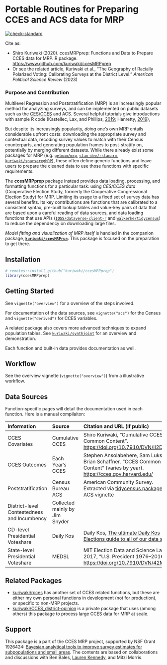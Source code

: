 Portable Routines for Preparing CCES and ACS data for MRP
================

<!-- badges: start -->

[![check-standard](https://github.com/kuriwaki/ccesMRPprep/actions/workflows/check-standard.yml/badge.svg)](https://github.com/kuriwaki/ccesMRPprep/actions/workflows/check-standard.yml)
<!-- badges: end -->

Cite as:

- Shiro Kuriwaki (2020). ccesMRPprep: Functions and Data to Prepare CCES
  data for MRP. R package. <https://www.github.com/kuriwaki/ccesMRPprep>
- Or see the related article, Kuriwaki et al., “The Geography of
  Racially Polarized Voting: Calibrating Surveys at the District Level.”
  *American Political Science Review* (2023)

### Purpose and Contribution

Multilevel Regression and Poststratification (MRP) is an increasingly
popular method for analyzing surveys, and can be implemented on public
datasets such as the [CES/CCES](https://cces.gov.harvard.edu/) and ACS.
Several helpful tutorials give introductions with sample R code
(Kastellec, Lax, and Phillips,
[2019](https://scholar.princeton.edu/sites/default/files/jkastellec/files/mrp_primer.pdf);
Hanretty, [2019](https://doi.org/10.1177%2F1478929919864773)),

But despite its increasingly popularity, *doing* one’s own MRP entails
considerable upfront costs: downloading the appropriate survey and
contextual data, recoding survey values to match with their Census
counterparts, and generating population frames to post-stratify on,
potentially by merging different datasets. While there already exist
some packages for MRP
(e.g. [`gelman/mrp`](https://github.com/gelman/mrp),
[`stan-dev/rstanarm`](https://mc-stan.org/rstanarm/articles/mrp.html),
[`kuriwaki/sparseregMRP`](https://github.com/kuriwaki/sparseregMRP)),
these often define generic functions and leave users to prepare the
cleaned data to use those functions with specific requirements.

The **ccesMRPprep** package instead provides data loading, processing,
and formatting functions for a particular task: using *CES/CCES data*
(Cooperative Election Study, formerly the Cooperative Congressional
Election Study) for MRP. Limiting its usage to a fixed set of survey
data has several benefits. Its key contributions are functions that are
calibrated to a consistent syntax, pre-built lookup tables and value-key
pairs of data that are based upon a careful reading of data sources, and
data loading functions that use APIs
([`IQSS/dataverse-client-r`](https://github.com/IQSS/dataverse-client-r)
and [`walkerke/tidycensus`](https://github.com/walkerke/tidycensus)) to
reduce the dependency on downloading large files.

*Model fitting and visualization of MRP itself* is handled in the
companion package,
[**`kuriwaki/ccesMRPrun`**](https://www.github.com/kuriwaki/ccesMRPrun).
This package is focused on the preparation to get there.

## Installation

``` r
# remotes::install_github("kuriwaki/ccesMRPprep")
library(ccesMRPprep)
```

## Getting Started

See `vignette("overview")` for a overview of the steps involved.

For documentation of the data sources, see `vignette("acs")` for the
Census and `vignette("derived")` for CCES variables.

A related package also covers more advanced techniques to expand
population tables. See
[`kuriwaki/synthjoint`](https://www.github.com/kuriwaki/synthjoint) for
an overview and demonstration.

Each function and built-in data provides documentation as well.

## Workflow

See the overview vignette (`vignette("overview")`) from a illustrative
workflow.

## Data Sources

Function-specific pages will detail the documentation used in each
function. Here is a manual compilaiton:

| Information                                 | Source                         | Citation and URL (if public)                                                                                                                                                                      |
|:--------------------------------------------|:-------------------------------|:--------------------------------------------------------------------------------------------------------------------------------------------------------------------------------------------------|
| CCES Covariates                             | Cumulative CCES                | Shiro Kuriwaki, “Cumulative CCES Common Content”. <https://doi.org/10.7910/DVN/II2DB6>                                                                                                            |
| CCES Outcomes                               | Each Year’s CCES               | Stephen Ansolabehere, Sam Luks, and Brian Schaffner. “CCES Common Content” (varies by year). <https://cces.gov.harvard.edu/>                                                                      |
| Poststratification                          | Census Bureau ACS              | American Community Survey. Extracted via [tidycensus package](https://github.com/walkerke/tidycensus). See [ACS vignette](https://www.shirokuriwaki.com/ccesMRPprep/articles/acs.html)            |
| District-level Contestedness and Incumbency | Collected mainly by Jim Snyder |                                                                                                                                                                                                   |
| CD-level Presidential Voteshare             | Daily Kos                      | Daily Kos, [The ultimate Daily Kos Elections guide to all of our data sets](https://www.dailykos.com/stories/2018/2/21/1742660/-The-ultimate-Daily-Kos-Elections-guide-to-all-of-our-data-sets#1) |
| State-level Presidential Voteshare          | MEDSL                          | MIT Election Data and Science Lab, 2017, “U.S. President 1976–2016”. <https://doi.org/10.7910/DVN/42MVDX>                                                                                         |

## Related Packages

- [kuriwaki/rcces](https://github.com/kuriwaki/rcces) has another set of
  CCES related functions, but these are either my own personal functions
  in development (not for production), or specific to non-MRP projects.
- [kuriwaki/CCES_district-opinion](https://github.com/kuriwaki/CCES_district-opinion)
  is a private package that uses (among others) this package to process
  large CCES data for MRP at scale.

## Support

This package is a part of the CCES MRP project, supported by NSF Grant
1926424: [Bayesian analytical tools to improve survey estimates for
subpopulations and small
areas](https://nsf.gov/awardsearch/showAward?AWD_ID=1926424). The
contents are based on collaborations and discussions with Ben Bales,
[Lauren Kennedy](https://jazzystats.com/about/), and Mitzi Morris.
